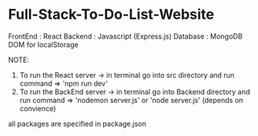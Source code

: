 # Full-Stack-To-Do-List-Website

FrontEnd : React
Backend : Javascript (Express.js)
Database : MongoDB
DOM for localStorage

NOTE: 
1. To run the React server -> in terminal go into src directory and run command => 'npm run dev'
2. To run the BackEnd server -> in terminal go into Backend directory and run command => 'nodemon server.js' or 'node server.js' (depends on convience)

all packages are specified in package.json
